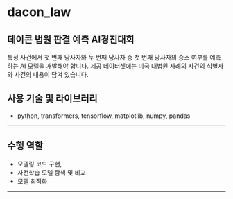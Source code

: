 # dacon_law
데이콘 법원 판결 예측 AI경진대회
---
특정 사건에서 첫 번째 당사자와 두 번째 당사자 중 첫 번째 당사자의 승소 여부를 예측하는 AI 모델을 개발해야 합니다. 제공 데이터셋에는 미국 대법원 사례의 사건의 식별자와 사건의 내용이 담겨 있습니다.

## 사용 기술 및 라이브러리
- python, transformers, tensorflow, matplotlib, numpy, pandas
---
## 수행 역할
- 모델링 코드 구현,
- 사전학습 모델 탐색 및 비교
- 모델 최적화
---
